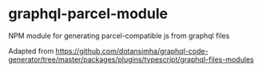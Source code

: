 # graphql-parcel-module
NPM module for generating parcel-compatible js from graphql files

Adapted from https://github.com/dotansimha/graphql-code-generator/tree/master/packages/plugins/typescript/graphql-files-modules
